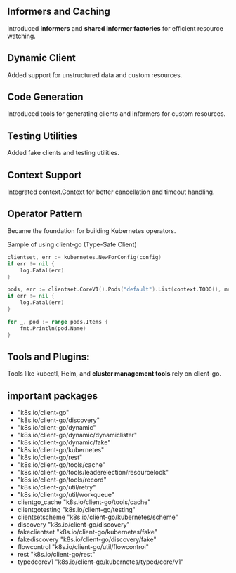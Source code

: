 ## Informers and Caching	
Introduced **informers** and **shared informer factories** for efficient resource watching.

## Dynamic Client	
Added support for unstructured data and custom resources.

## Code Generation	
Introduced tools for generating clients and informers for custom resources.

## Testing Utilities	
Added fake clients and testing utilities.

## Context Support	
Integrated context.Context for better cancellation and timeout handling.

## Operator Pattern	
Became the foundation for building Kubernetes operators.

Sample of using client-go (Type-Safe Client)
```go
clientset, err := kubernetes.NewForConfig(config)
if err != nil {
    log.Fatal(err)
}

pods, err := clientset.CoreV1().Pods("default").List(context.TODO(), metav1.ListOptions{})
if err != nil {
    log.Fatal(err)
}

for _, pod := range pods.Items {
    fmt.Println(pod.Name)
}
```
## Tools and Plugins:
Tools like kubectl, Helm, and **cluster management tools** rely on client-go.

## important packages 
- "k8s.io/client-go"
- "k8s.io/client-go/discovery"
- "k8s.io/client-go/dynamic"
- "k8s.io/client-go/dynamic/dynamiclister"
- "k8s.io/client-go/dynamic/fake"
- "k8s.io/client-go/kubernetes"
- "k8s.io/client-go/rest"
- "k8s.io/client-go/tools/cache"
- "k8s.io/client-go/tools/leaderelection/resourcelock"
- "k8s.io/client-go/tools/record"
- "k8s.io/client-go/util/retry"
- "k8s.io/client-go/util/workqueue"
- clientgo_cache "k8s.io/client-go/tools/cache"
- clientgotesting "k8s.io/client-go/testing"
- clientsetscheme "k8s.io/client-go/kubernetes/scheme"
- discovery "k8s.io/client-go/discovery"
- fakeclientset "k8s.io/client-go/kubernetes/fake"
- fakediscovery "k8s.io/client-go/discovery/fake"
- flowcontrol "k8s.io/client-go/util/flowcontrol"
- rest "k8s.io/client-go/rest"
- typedcorev1 "k8s.io/client-go/kubernetes/typed/core/v1"

